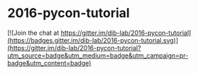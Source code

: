 # 2016-pycon-tutorial

[![Join the chat at https://gitter.im/dib-lab/2016-pycon-tutorial](https://badges.gitter.im/dib-lab/2016-pycon-tutorial.svg)](https://gitter.im/dib-lab/2016-pycon-tutorial?utm_source=badge&utm_medium=badge&utm_campaign=pr-badge&utm_content=badge)

